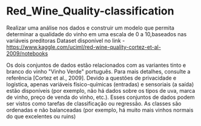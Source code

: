 # Red_Wine_Quality-classification

Realizar uma análise nos dados e construir um modelo que permita determinar a qualidade do vinho em uma escala de 0 a 10,baseados nas variáveis preditoras 
Dataset disponível no link - https://www.kaggle.com/uciml/red-wine-quality-cortez-et-al-2009/notebooks

Os dois conjuntos de dados estão relacionados com as variantes tinto e branco do vinho "Vinho Verde" português. Para mais detalhes, consulte a referência [Cortez et al., 2009]. Devido a questões de privacidade e logística, apenas variáveis físico-químicas (entradas) e sensoriais (a saída) estão disponíveis (por exemplo, não há dados sobre os tipos de uva, marca de vinho, preço de venda do vinho, etc.).
Esses conjuntos de dados podem ser vistos como tarefas de classificação ou regressão. As classes são ordenadas e não balanceadas (por exemplo, há muito mais vinhos normais do que excelentes ou ruins)